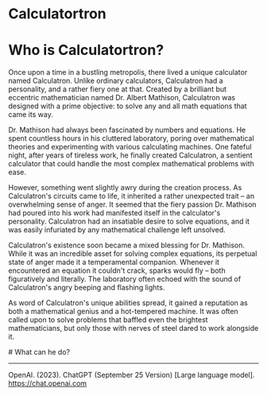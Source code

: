 # Calculatortron
# Who is Calculatortron?
<p> Once upon a time in a bustling metropolis, there lived a unique calculator named Calculatron. Unlike ordinary calculators, Calculatron had a personality, and a rather fiery one at that. Created by a brilliant but eccentric mathematician named Dr. Albert Mathison, Calculatron was designed with a prime objective: to solve any and all math equations that came its way.</p>

<p> Dr. Mathison had always been fascinated by numbers and equations. He spent countless hours in his cluttered laboratory, poring over mathematical theories and experimenting with various calculating machines. One fateful night, after years of tireless work, he finally created Calculatron, a sentient calculator that could handle the most complex mathematical problems with ease.</p>

<p> However, something went slightly awry during the creation process. As Calculatron's circuits came to life, it inherited a rather unexpected trait – an overwhelming sense of anger. It seemed that the fiery passion Dr. Mathison had poured into his work had manifested itself in the calculator's personality. Calculatron had an insatiable desire to solve equations, and it was easily infuriated by any mathematical challenge left unsolved.</p>

<p> Calculatron's existence soon became a mixed blessing for Dr. Mathison. While it was an incredible asset for solving complex equations, its perpetual state of anger made it a temperamental companion. Whenever it encountered an equation it couldn't crack, sparks would fly – both figuratively and literally. The laboratory often echoed with the sound of Calculatron's angry beeping and flashing lights. </p>

<p> As word of Calculatron's unique abilities spread, it gained a reputation as both a mathematical genius and a hot-tempered machine. It was often called upon to solve problems that baffled even the brightest mathematicians, but only those with nerves of steel dared to work alongside it. </p>
# What can he do?

-----
OpenAI. (2023). ChatGPT (September 25 Version) [Large language model]. https://chat.openai.com
